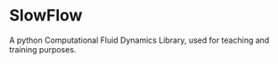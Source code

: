 # SlowFlow
A python Computational Fluid Dynamics Library, used for teaching and training purposes.  
